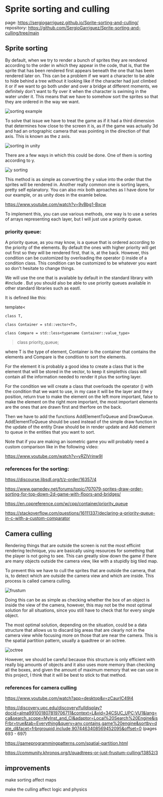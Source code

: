 # Sprite sorting and culling

page: https://sergiogarriguez.github.io/Sprite-sorting-and-culling/
repository: https://github.com/SergioGarriguez/Sprite-sorting-and-culling/tree/main

## Sprite sorting

  By default, when we try to render a bunch of sprites they are rendered according to the order in which they appear in the code, that is, that the sprite that has been rendered first appears beneath the one that has been rendered later on. This can be a problem if we want a character to be able to hide behind a tree without it looking like if the character had just climbed it or if we want to go both under and over a bridge at different moments, we definitely don't want to fly over it when the character is swiming in the water under it. This means that we have to somehow sort the sprites so that they are ordered in the way we want.
   
![sorting example](https://github.com/SergioGarriguez/Sprite-sorting-and-culling/blob/main/images/sorting-example.jpg)
  
   To solve that issue we have to treat the game as if it had a third dimension that determines how close to the screen it is, as if the game was actually 3d and had an ortographic camera that was pointing in the direction of that axis. This is known as the z axis.
   
 ![sorting in unity](https://github.com/SergioGarriguez/Sprite-sorting-and-culling/blob/main/images/2D-Scene-example.jpg)
   
   There are a few ways in which this could be done. One of them is sorting according to y.
   
  ![y sorting](https://github.com/SergioGarriguez/Sprite-sorting-and-culling/blob/main/images/sort-buildlings.png)
   
   This method is as simple as converting the y value into the order that the  sprites will be rendered in. Another really common one is sorting layers, pretty self eplanatory. You can also mix both aproaches as I have done for our example, or as unity does in the examle below.
   
   https://www.youtube.com/watch?v=9vBbg1-Bxcw
   
   To implement this, you can use various methods, one way is to use a series of arrays representing each layer, but I will just use a priority queue.
   
 ### priority queue:
 
   A priority queue, as you may know, is a queue that is ordered according to the priority of the elements. By default the ones with higher priority will get out first so they will be rendered first, that is, at the back. However, this condition can be customized by overloading the operator () inside of a condition class. This condition can be customized to be whatever you want so don't hesitate to change things.
   
   We will use the one that is available by default in the standard library with #include <queue>. But you should also be able to use priority queues available in other standard libraries such as eastl.
   
   It is defined like this:
   
   template<
   
    class T,
    
    class Container = std::vector<T>,
    
    class Compare = std::less<typename Container::value_type>
    
> class priority_queue;

  where T is the type of element, Container is the container that contains the elements and Compare is the condition to sort the elements.
  
  For the element it is probably a good idea to create a class that is the element that will be stored in the vector, to keep it simplethis class will contain all the information needed to render it plus the sorting layer.
  
  For the condition we will create a class that overloads the operator () with the condition that we want to use, in my case it will be the layer and the y position, return true to make the element on the left more important, false to make the element on the right more important, the most important elements are the ones that are drawn first and therfore on the back.
  
  Then we have to add the functions AddElementToQueue and DrawQueue. AddElementToQueue should be used instead of the simple draw function in the update of the entity Draw should be in render update and Add element to queue in the entities that you want to sort.
  
  Note that if you are making an isometric game you will probably need a custom comparison like in the following video:
  
  https://www.youtube.com/watch?v=yRZlVrinw9I
   
  ### references for the sorting:
   
   https://discourse.libsdl.org/t/z-order/16357/4
   
   https://www.gamedev.net/forums/topic/707079-sprites-draw-order-sorting-for-top-down-2d-game-with-floors-and-bridges/
   
   https://en.cppreference.com/w/cpp/container/priority_queue
   
   https://stackoverflow.com/questions/16111337/declaring-a-priority-queue-in-c-with-a-custom-comparator
   
   ## Camera culling
   
   Rendering things that are outside the screen is not the most efficint rendering technique, you are basically using resources for something that the player is not going to see. This can greatly slow down the game if there are many objects outside the camera view, like with a stupidly big tiled map.
   
 To prevent this we have to cull the sprites that are outside the camera, that is, to detect which are outside the camera view and which are inside. This process is called camera culling.
   
   ![frustum](https://github.com/SergioGarriguez/Sprite-sorting-and-culling/blob/main/images/frustumCulling.jpg)
    
  Doing this can be as simple as checking whether the box of an object is inside the view of the camera, however, this may not be the most optimal solution for all situations, since you still have to check that for every single object.
    
  The most optimal solution, depending on the situation, could be a data structure that allows us to discard big areas that are clearly not in the camera view while focusing more on those that are near the camera. This is the spatial partition pattern, usually a quadtree or an octree.
    
   ![octree](https://github.com/SergioGarriguez/Sprite-sorting-and-culling/blob/main/images/octree.png)
   
   However, we should be careful because this structure is only efficient with really big amounts of objects and it also uses more memory than checking all the boxes, and given the amount of maximum memory that we can use in this project, I think that it will be best to stick to that method.
   
   ### references for camera culling
   
 https://www.youtube.com/watch?app=desktop&v=zCaurIC49I4
   
 https://discovery.upc.edu/discovery/fulldisplay?docid=alma991001807819706711&context=L&vid=34CSUC_UPC:VU1&lang=ca&search_scope=MyInst_and_CI&adaptor=Local%20Search%20Engine&isFrbr=true&tab=Everything&query=any,contains,game%20engine&sortby=date_d&facet=frbrgroupid,include,9074463408569452095&offset=0 (pages 693 - 697)
    
  https://gameprogrammingpatterns.com/spatial-partition.html
    
  https://community.khronos.org/t/quadtrees-or-just-frustum-culling/13852/3
   
   
   ## improvements
   
   make sorting affect maps
   
   make the culling affect logic and physics
   
